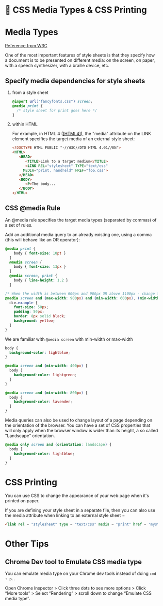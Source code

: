 # 💅 CSS Media Types & CSS Printing

# Media Types

[Reference from W3C](https://www.w3.org/TR/CSS21/media.html%23media-types)

One of the most important features of style sheets is that they specify how a document is to be presented on different media: on the screen, on paper, with a speech synthesizer, with a braille device, etc.

## Specify media dependencies for style sheets

1. from a style sheet
    
    ```css
    @import url("fancyfonts.css") screen;
    @media print {
      /* style sheet for print goes here */
    }
    ```
    
2. within HTML
    
    For example, in HTML 4 ([[HTML4]](https://www.w3.org/TR/CSS21/refs.html#ref-HTML4)), the "media" attribute on the LINK element specifies the target media of an external style sheet:
    
    ```html
    <!DOCTYPE HTML PUBLIC "-//W3C//DTD HTML 4.01//EN">
    <HTML>
       <HEAD>
          <TITLE>Link to a target medium</TITLE>
          <LINK REL="stylesheet" TYPE="text/css" 
    	 MEDIA="print, handheld" HREF="foo.css">
       </HEAD>
       <BODY>
          <P>The body...
       </BODY>
    </HTML>
    ```
    

## CSS @media Rule

An @media rule specifies the target media types (separated by commas) of a set of rules.

Add an additional media query to an already existing one, using a comma (this will behave like an OR operator):

```css
@media print {
    body { font-size: 10pt }
  }
  @media screen {
    body { font-size: 13px }
  }
  @media screen, print {
    body { line-height: 1.2 }
  }

/* When the width is between 600px and 900px OR above 1100px - change the appearance of <div> */
@media screen and (max-width: 900px) and (min-width: 600px), (min-width: 1100px) {
  div.example {
    font-size: 50px;
    padding: 50px;
    border: 8px solid black;
    background: yellow;
  }
}
```

We are familiar with `@media screen` with min-width or max-width

```css
body {
  background-color: lightblue;
}

@media screen and (min-width: 400px) {
  body {
    background-color: lightgreen;
  }
}

@media screen and (min-width: 800px) {
  body {
    background-color: lavender;
  }
}
```

Media queries can also be used to change layout of a page depending on the orientation of the browser. You can have a set of CSS properties that will only apply when the browser window is wider than its height, a so called "Landscape" orientation.

```css
@media only screen and (orientation: landscape) {
  body {
    background-color: lightblue;
  }
}
```

# CSS Printing

You can use CSS to change the appearance of your web page when it's printed on paper. 

If you are defining your style sheet in a separate file, then you can also use the media attribute when linking to an external style sheet −

```html
<link rel = "stylesheet" type = "text/css" media = "print" href = "mystyle.css">
```

# Other Tips

## Chrome Dev tool to Emulate CSS media type

You can emulate media type on your Chrome dev tools instead of doing `cmd + p.`. 

Open Chrome Inspector > Click three dots to see more options > Click “More tools” > Select “Rendering” > scroll down to change “Emulate CSS media type”.
